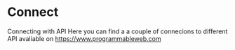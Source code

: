 # Connect
Connecting with API
Here you can find a a couple of connecions to different API avaliable on https://www.programmableweb.com
